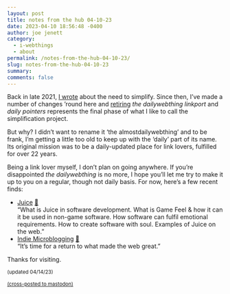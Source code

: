 ```yaml
---
layout: post
title: notes from the hub 04-10-23
date: 2023-04-10 18:56:48 -0400
author: joe jenett
category:
  - i-webthings
  - about
permalink: /notes-from-the-hub-04-10-23/
slug: notes-from-the-hub-04-10-23
summary: 
comments: false
---
```

<p>Back in late 2021, <a href="https://simply.joejenett.com/heres-to-simplicity/">I wrote</a> about the need to simplify. Since then, I’ve made a number of changes ’round here and <a href="https://dwt-archives.joejenett.com/announcement/"></a> <a href="https://dwt-archives.joejenett.com/announcement/">retiring</a> <em>the dailywebthing linkport</em> and <em>daily pointers</em> represents the final phase of what I like to call the simplification project.</p>
<p>But why? I didn’t want to rename it ‘the almostdailywebthing’ and to be frank, I’m getting a little too old to keep up with the ‘daily’ part of its name. Its original mission was to be a daily-updated place for link lovers, fulfilled for over 22 years.</p>
<p>Being a link lover myself, I don’t plan on going anywhere. If you’re disappointed <em>the dailywebthing</em> is no more, I hope you’ll let me try to make it up to you on a regular, though not daily basis. For now, here’s a few recent finds:</p>
<p></p>
<ul class="links">
	<li><a title="Juice" href="https://garden.bradwoods.io/notes/design/juice">Juice</a> <a href="https://pinboard.in/u:bensauer">📌</a><br>“What is Juice in software development. What is Game Feel &amp; how it can it be used in non-game software. How software can fulfil emotional requirements. How to create software with soul. Examples of Juice on the web.”</li>
	<li><a title="Indie Microblogging by Manton Reece" href="https://book.micro.blog/">Indie Microblogging</a> <a href="https://pinboard.in/u:axodys">📌</a><br>“It’s time for a return to what made the web great.”</li>
</ul>
<p>Thanks for visiting.</p>
<p><small>(updated 04/14/23)</small></p>
<a href="https://brid.gy/publish/mastodon"><small>(cross-posted to mastodon)</small></a>